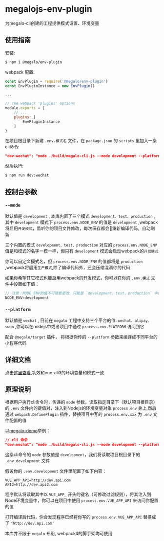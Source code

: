 # megalojs-env-plugin
为megalo-cli创建的工程提供模式设置、环境变量

## 使用指南

安装:
```bash
$ npm i @megalo/env-plugin
```

webpack 配置:
```js
const EnvPlugin = require('@megalo/env-plugin')
const EnvPluginInstance = new EnvPlugin()

...

// The webpack 'plugins' options
module.exports = {
    // ...
    plugins: [
        EnvPluginInstance
    ]
}
```

在项目根目录下新建 `.env.模式名` 文件，在 `package.json` 的 `scripts` 里加入一条cli命令:
```json
"dev:wechat": "node ./build/megalo-cli.js --mode development --platform wechat",
```

然后执行:
```bash
$ npm run dev:wechat
```

## 控制台参数

### `--mode` 

默认值是 `development` , 本库内置了三个模式 `development、test、production` ,其中 `development` 模式下 `process.env.NODE_ENV` 的值是 `development` ,webpack将启用`开发模式`，监听你的项目文件修改，每次保存都会重新编译代码，自动刷新

三个内置的模式 `development、test、production` 对应的 `process.env.NODE_ENV` 值是和模式的名字一模一样，但只有 `development` 模式会启动webpack的`开发模式`

你可以自定义模式名，但 `process.env.NODE_ENV` 的值都将是 `production` ,webpack将启用`生产模式`,除了编译代码外，还会压缩混淆你的代码

如果你希望其它模式也能启用webpack的开发模式，你可以在你的 `.env.模式` 文件中设置如下值：
```js
// 注意：NODE_ENV的值不可随意更改，只能是 `development、test、production` 中的任一个
NODE_ENV=development
```

### `--platform`

默认值是 `wechat` , 目前在 `megalo` 工程中支持三个平台的值: `wechat、alipay、swan` ,你可以在nodejs中或者项目中通过 `process.env.PLATFORM` 访问到它

配合 `@megalo/target` 插件， 将根据你传的 `--platform` 参数来编译成不同平台的小程序代码


## 详细文档

点击[这里查看](https://cli.vuejs.org/zh/guide/mode-and-env.html#%E6%A8%A1%E5%BC%8F),功效和vue-cli3的环境变量和模式一致

## 原理说明
根据用户执行cli命令时，传递的 `mode` 参数，读取指定目录下（默认项目根目录）的 `.env` 文件内的键值对，注入到Nodejs的环境变量对象 `process.env` 身上,然后通过 `webpack.DefinePlugin` 插件，替换项目中写的 `process.env.xxx` 为  `.env` 文件配置的值

以[megalo-demo](https://github.com/bigmeow/megalo-demo)举例：
```json
// cli 命令
"dev:wechat": "node ./build/megalo-cli.js --mode development --platform wechat"
```
这条cli命令的 `mode` 参数值是 `development`，我们将读取项目根目录下的 `.env.development` 文件

假设你的 `.env.development` 文件里配置了如下内容：
```config
VUE_APP_API=http://dev.api.com
API2=http://dev.api2.com
```

程序默认将读取其中以 `VUE_APP_` 开头的键名（可修改过滤规则），将其注入到Node环境变量中，你可以在项目中使用 `process.env.VUE_APP_API` 来访问你配置的值

打开编译后代码，你会发现程序已经将你写的 `process.env.VUE_APP_API` 替换成了 `'http://dev.api.com'`

本库并不限于 `megalo` 专用, webpack4的脚手架均可使用
